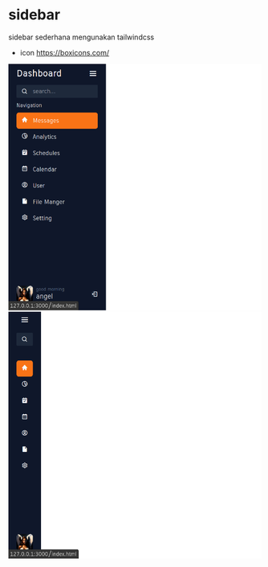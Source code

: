 # sidebar
sidebar sederhana mengunakan tailwindcss

- icon 
https://boxicons.com/

![gambar](images/Screenshot1.png)
![gambar](images/Screenshot2.png)
